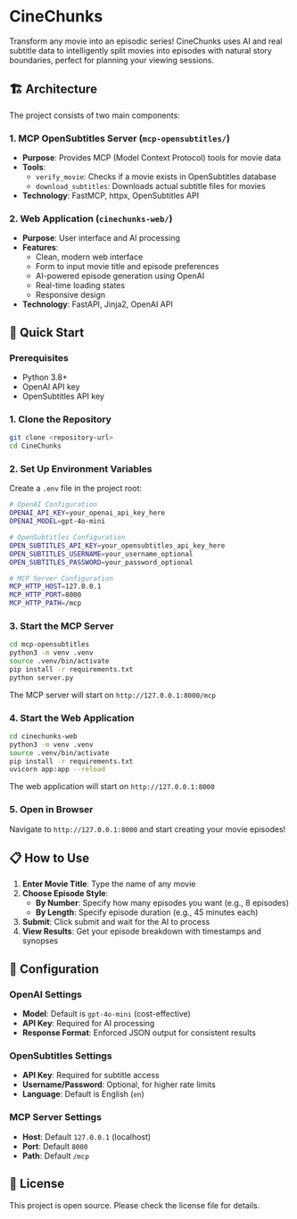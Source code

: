 # CineChunks

Transform any movie into an episodic series! CineChunks uses AI and real subtitle data to intelligently split movies into episodes with natural story boundaries, perfect for planning your viewing sessions.

## 🏗️ Architecture

The project consists of two main components:

### 1. MCP OpenSubtitles Server (`mcp-opensubtitles/`)
- **Purpose**: Provides MCP (Model Context Protocol) tools for movie data
- **Tools**:
  - `verify_movie`: Checks if a movie exists in OpenSubtitles database
  - `download_subtitles`: Downloads actual subtitle files for movies
- **Technology**: FastMCP, httpx, OpenSubtitles API

### 2. Web Application (`cinechunks-web/`)
- **Purpose**: User interface and AI processing
- **Features**:
  - Clean, modern web interface
  - Form to input movie title and episode preferences
  - AI-powered episode generation using OpenAI
  - Real-time loading states
  - Responsive design
- **Technology**: FastAPI, Jinja2, OpenAI API

## 🚀 Quick Start

### Prerequisites
- Python 3.8+
- OpenAI API key
- OpenSubtitles API key

### 1. Clone the Repository
```bash
git clone <repository-url>
cd CineChunks
```

### 2. Set Up Environment Variables
Create a `.env` file in the project root:

```bash
# OpenAI Configuration
OPENAI_API_KEY=your_openai_api_key_here
OPENAI_MODEL=gpt-4o-mini

# OpenSubtitles Configuration
OPEN_SUBTITLES_API_KEY=your_opensubtitles_api_key_here
OPEN_SUBTITLES_USERNAME=your_username_optional
OPEN_SUBTITLES_PASSWORD=your_password_optional

# MCP Server Configuration
MCP_HTTP_HOST=127.0.0.1
MCP_HTTP_PORT=8000
MCP_HTTP_PATH=/mcp
```

### 3. Start the MCP Server
```bash
cd mcp-opensubtitles
python3 -m venv .venv
source .venv/bin/activate 
pip install -r requirements.txt
python server.py
```

The MCP server will start on `http://127.0.0.1:8000/mcp`

### 4. Start the Web Application
```bash
cd cinechunks-web
python3 -m venv .venv
source .venv/bin/activate 
pip install -r requirements.txt
uvicorn app:app --reload
```

The web application will start on `http://127.0.0.1:8000`

### 5. Open in Browser
Navigate to `http://127.0.0.1:8000` and start creating your movie episodes!

## 📋 How to Use

1. **Enter Movie Title**: Type the name of any movie
2. **Choose Episode Style**:
   - **By Number**: Specify how many episodes you want (e.g., 8 episodes)
   - **By Length**: Specify episode duration (e.g., 45 minutes each)
3. **Submit**: Click submit and wait for the AI to process
4. **View Results**: Get your episode breakdown with timestamps and synopses

## 🔧 Configuration

### OpenAI Settings
- **Model**: Default is `gpt-4o-mini` (cost-effective)
- **API Key**: Required for AI processing
- **Response Format**: Enforced JSON output for consistent results

### OpenSubtitles Settings
- **API Key**: Required for subtitle access
- **Username/Password**: Optional, for higher rate limits
- **Language**: Default is English (`en`)

### MCP Server Settings
- **Host**: Default `127.0.0.1` (localhost)
- **Port**: Default `8000`
- **Path**: Default `/mcp`

## 📄 License

This project is open source. Please check the license file for details.